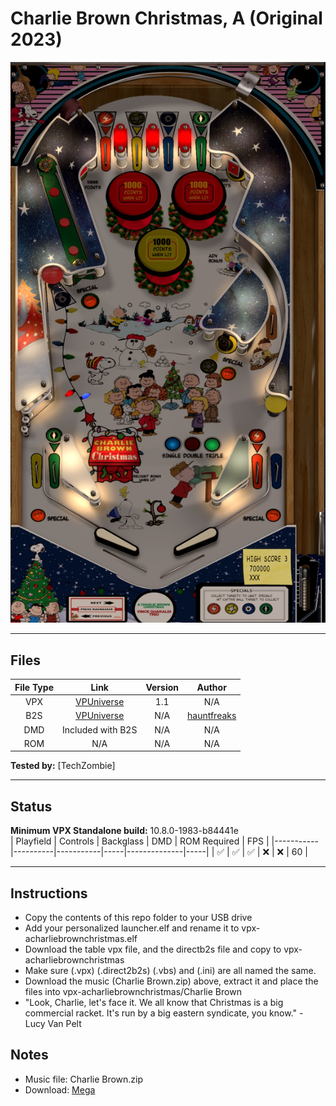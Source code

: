# Charlie Brown Christmas, A (Original 2023)

![Table Preview](../../images/vpx-acharliebrownchristmas.jpg)

---

## Files
| File Type | Link | Version | Author |
|:---------:|:----:|:-------:|:------:|
| VPX | [VPUniverse](https://vpuniverse.com/files/file/17613-a-charlie-brown-christmas-feat-the-vince-guaraldi-trio-idigstuff-2023-w-vr-room/) | 1.1 | N/A |
| B2S | [VPUniverse](https://vpuniverse.com/files/file/17612-charlie-brown-christmas-original-2023-b2s-23-scn-full-dmd/) | N/A | [hauntfreaks](https://vpuniverse.com/profile/5216-hauntfreaks/) |
| DMD | Included with B2S | N/A | N/A |
| ROM | N/A | N/A | N/A |

**Tested by:** [TechZombie]

---

## Status 
**Minimum VPX Standalone build:** 10.8.0-1983-b84441e  
| Playfield | Controls | Backglass | DMD | ROM Required | FPS | 
|-----------|----------|-----------|-----|--------------|-----|
| :white_check_mark: | :white_check_mark: | :white_check_mark: | :x: | :x: | 60 |

---

## Instructions
- Copy the contents of this repo folder to your USB drive
- Add your personalized launcher.elf and rename it to vpx-acharliebrownchristmas.elf
- Download the table vpx file, and the directb2s file and copy to vpx-acharliebrownchristmas
- Make sure (.vpx) (.direct2b2s) (.vbs) and (.ini) are all named the same. 
- Download the music (Charlie Brown.zip) above, extract it and place the files into vpx-acharliebrownchristmas/Charlie Brown
- "Look, Charlie, let's face it. We all know that Christmas is a big commercial racket. It's run by a big eastern syndicate, you know." - Lucy Van Pelt

## Notes
- Music file: Charlie Brown.zip  
- Download: [Mega](https://mega.nz/folder/1VIghDZK#HE57FDs0_Bb2Hwb3odgUlg)